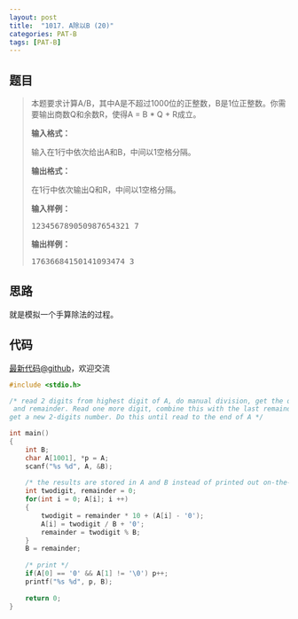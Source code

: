 ```yaml
---
layout: post
title:  "1017. A除以B (20)"
categories: PAT-B
tags: [PAT-B]
---
```


## 题目

> <div id="problemContent">
> <p>
> 本题要求计算A/B，其中A是不超过1000位的正整数，B是1位正整数。你需要输出商数Q和余数R，使得A = B * Q + R成立。</p>
> <p><b>
> 输入格式：
> </b></p>
> <p>输入在1行中依次给出A和B，中间以1空格分隔。
> </p>
> <p><b>
> 输出格式：
> </b></p>
> <p>在1行中依次输出Q和R，中间以1空格分隔。
> </p>
> <b>输入样例：</b><pre>
> 123456789050987654321 7
> </pre>
> <b>输出样例：</b><pre>
> 17636684150141093474 3
> </pre>
> </div>

## 思路

就是模拟一个手算除法的过程。

## 代码

[最新代码@github](https://github.com/OliverLew/PAT/blob/master/PATBasic/1017.c)，欢迎交流
```c
#include <stdio.h>

/* read 2 digits from highest digit of A, do manual division, get the quotient
 and remainder. Read one more digit, combine this with the last remainder to
get a new 2-digits number. Do this until read to the end of A */

int main()
{
    int B;
    char A[1001], *p = A;
    scanf("%s %d", A, &B);
    
    /* the results are stored in A and B instead of printed out on-the-fly */
    int twodigit, remainder = 0;
    for(int i = 0; A[i]; i ++)
    {
        twodigit = remainder * 10 + (A[i] - '0');
        A[i] = twodigit / B + '0';
        remainder = twodigit % B;
    }
    B = remainder;
    
    /* print */
    if(A[0] == '0' && A[1] != '\0') p++;
    printf("%s %d", p, B);
    
    return 0;
}

```
